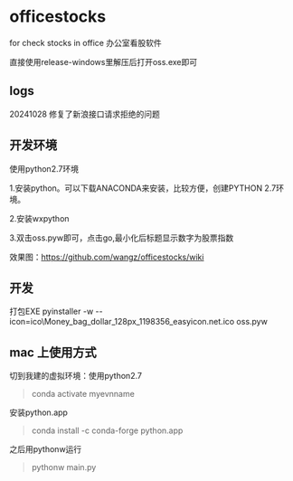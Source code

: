 # officestocks
for check stocks in office 办公室看股软件

直接使用release-windows里解压后打开oss.exe即可

## logs
20241028 修复了新浪接口请求拒绝的问题

## 开发环境
使用python2.7环境

1.安装python。可以下载ANACONDA来安装，比较方便，创建PYTHON 2.7环境。

2.安装wxpython

3.双击oss.pyw即可，点击go,最小化后标题显示数字为股票指数

效果图：https://github.com/wangz/officestocks/wiki

## 开发
打包EXE
pyinstaller -w --icon=ico\Money_bag_dollar_128px_1198356_easyicon.net.ico oss.pyw

## mac 上使用方式
切到我建的虚拟环境：使用python2.7
>conda activate myevnname

安装python.app

>conda install -c conda-forge python.app

之后用pythonw运行
>pythonw main.py





